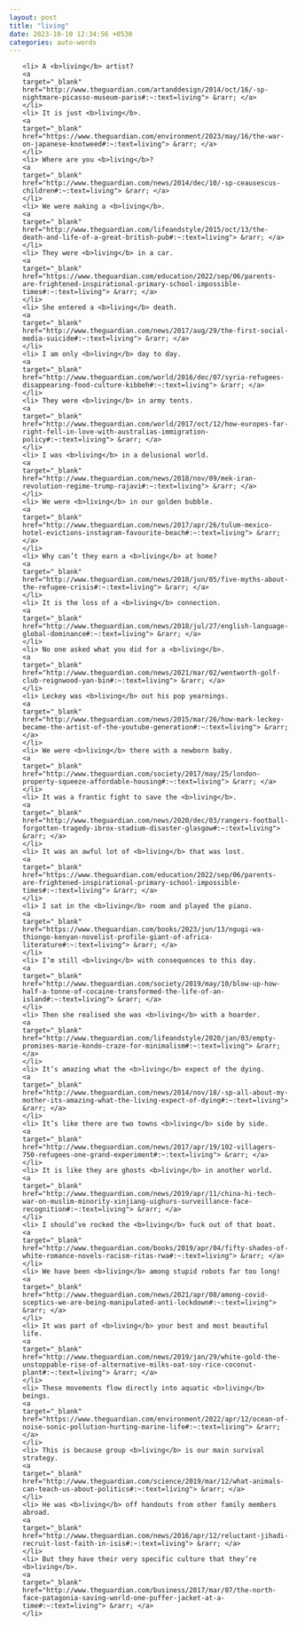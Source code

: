 ```yaml
---
layout: post
title: "living"
date: 2023-10-10 12:34:56 +0530
categories: auto-words
---
```

<ol>

    <li> A <b>living</b> artist?
    <a 
    target="_blank" 
    href="http://www.theguardian.com/artanddesign/2014/oct/16/-sp-nightmare-picasso-museum-paris#:~:text=living"> &rarr; </a>
    </li>
    <li> It is just <b>living</b>.
    <a 
    target="_blank" 
    href="https://www.theguardian.com/environment/2023/may/16/the-war-on-japanese-knotweed#:~:text=living"> &rarr; </a>
    </li>
    <li> Where are you <b>living</b>?
    <a 
    target="_blank" 
    href="http://www.theguardian.com/news/2014/dec/10/-sp-ceausescus-children#:~:text=living"> &rarr; </a>
    </li>
    <li> We were making a <b>living</b>.
    <a 
    target="_blank" 
    href="http://www.theguardian.com/lifeandstyle/2015/oct/13/the-death-and-life-of-a-great-british-pub#:~:text=living"> &rarr; </a>
    </li>
    <li> They were <b>living</b> in a car.
    <a 
    target="_blank" 
    href="https://www.theguardian.com/education/2022/sep/06/parents-are-frightened-inspirational-primary-school-impossible-times#:~:text=living"> &rarr; </a>
    </li>
    <li> She entered a <b>living</b> death.
    <a 
    target="_blank" 
    href="http://www.theguardian.com/news/2017/aug/29/the-first-social-media-suicide#:~:text=living"> &rarr; </a>
    </li>
    <li> I am only <b>living</b> day to day.
    <a 
    target="_blank" 
    href="http://www.theguardian.com/world/2016/dec/07/syria-refugees-disappearing-food-culture-kibbeh#:~:text=living"> &rarr; </a>
    </li>
    <li> They were <b>living</b> in army tents.
    <a 
    target="_blank" 
    href="http://www.theguardian.com/world/2017/oct/12/how-europes-far-right-fell-in-love-with-australias-immigration-policy#:~:text=living"> &rarr; </a>
    </li>
    <li> I was <b>living</b> in a delusional world.
    <a 
    target="_blank" 
    href="http://www.theguardian.com/news/2018/nov/09/mek-iran-revolution-regime-trump-rajavi#:~:text=living"> &rarr; </a>
    </li>
    <li> We were <b>living</b> in our golden bubble.
    <a 
    target="_blank" 
    href="http://www.theguardian.com/news/2017/apr/26/tulum-mexico-hotel-evictions-instagram-favourite-beach#:~:text=living"> &rarr; </a>
    </li>
    <li> Why can’t they earn a <b>living</b> at home?
    <a 
    target="_blank" 
    href="http://www.theguardian.com/news/2018/jun/05/five-myths-about-the-refugee-crisis#:~:text=living"> &rarr; </a>
    </li>
    <li> It is the loss of a <b>living</b> connection.
    <a 
    target="_blank" 
    href="http://www.theguardian.com/news/2018/jul/27/english-language-global-dominance#:~:text=living"> &rarr; </a>
    </li>
    <li> No one asked what you did for a <b>living</b>.
    <a 
    target="_blank" 
    href="http://www.theguardian.com/news/2021/mar/02/wentworth-golf-club-reignwood-yan-bin#:~:text=living"> &rarr; </a>
    </li>
    <li> Leckey was <b>living</b> out his pop yearnings.
    <a 
    target="_blank" 
    href="http://www.theguardian.com/news/2015/mar/26/how-mark-leckey-became-the-artist-of-the-youtube-generation#:~:text=living"> &rarr; </a>
    </li>
    <li> We were <b>living</b> there with a newborn baby.
    <a 
    target="_blank" 
    href="http://www.theguardian.com/society/2017/may/25/london-property-squeeze-affordable-housing#:~:text=living"> &rarr; </a>
    </li>
    <li> It was a frantic fight to save the <b>living</b>.
    <a 
    target="_blank" 
    href="http://www.theguardian.com/news/2020/dec/03/rangers-football-forgotten-tragedy-ibrox-stadium-disaster-glasgow#:~:text=living"> &rarr; </a>
    </li>
    <li> It was an awful lot of <b>living</b> that was lost.
    <a 
    target="_blank" 
    href="https://www.theguardian.com/education/2022/sep/06/parents-are-frightened-inspirational-primary-school-impossible-times#:~:text=living"> &rarr; </a>
    </li>
    <li> I sat in the <b>living</b> room and played the piano.
    <a 
    target="_blank" 
    href="https://www.theguardian.com/books/2023/jun/13/ngugi-wa-thiongo-kenyan-novelist-profile-giant-of-africa-literature#:~:text=living"> &rarr; </a>
    </li>
    <li> I’m still <b>living</b> with consequences to this day.
    <a 
    target="_blank" 
    href="http://www.theguardian.com/society/2019/may/10/blow-up-how-half-a-tonne-of-cocaine-transformed-the-life-of-an-island#:~:text=living"> &rarr; </a>
    </li>
    <li> Then she realised she was <b>living</b> with a hoarder.
    <a 
    target="_blank" 
    href="http://www.theguardian.com/lifeandstyle/2020/jan/03/empty-promises-marie-kondo-craze-for-minimalism#:~:text=living"> &rarr; </a>
    </li>
    <li> It’s amazing what the <b>living</b> expect of the dying.
    <a 
    target="_blank" 
    href="http://www.theguardian.com/news/2014/nov/18/-sp-all-about-my-mother-its-amazing-what-the-living-expect-of-dying#:~:text=living"> &rarr; </a>
    </li>
    <li> It’s like there are two towns <b>living</b> side by side.
    <a 
    target="_blank" 
    href="http://www.theguardian.com/news/2017/apr/19/102-villagers-750-refugees-one-grand-experiment#:~:text=living"> &rarr; </a>
    </li>
    <li> It is like they are ghosts <b>living</b> in another world.
    <a 
    target="_blank" 
    href="http://www.theguardian.com/news/2019/apr/11/china-hi-tech-war-on-muslim-minority-xinjiang-uighurs-surveillance-face-recognition#:~:text=living"> &rarr; </a>
    </li>
    <li> I should’ve rocked the <b>living</b> fuck out of that boat.
    <a 
    target="_blank" 
    href="http://www.theguardian.com/books/2019/apr/04/fifty-shades-of-white-romance-novels-racism-ritas-rwa#:~:text=living"> &rarr; </a>
    </li>
    <li> We have been <b>living</b> among stupid robots far too long!
    <a 
    target="_blank" 
    href="http://www.theguardian.com/news/2021/apr/08/among-covid-sceptics-we-are-being-manipulated-anti-lockdown#:~:text=living"> &rarr; </a>
    </li>
    <li> It was part of <b>living</b> your best and most beautiful life.
    <a 
    target="_blank" 
    href="http://www.theguardian.com/news/2019/jan/29/white-gold-the-unstoppable-rise-of-alternative-milks-oat-soy-rice-coconut-plant#:~:text=living"> &rarr; </a>
    </li>
    <li> These movements flow directly into aquatic <b>living</b> beings.
    <a 
    target="_blank" 
    href="https://www.theguardian.com/environment/2022/apr/12/ocean-of-noise-sonic-pollution-hurting-marine-life#:~:text=living"> &rarr; </a>
    </li>
    <li> This is because group <b>living</b> is our main survival strategy.
    <a 
    target="_blank" 
    href="http://www.theguardian.com/science/2019/mar/12/what-animals-can-teach-us-about-politics#:~:text=living"> &rarr; </a>
    </li>
    <li> He was <b>living</b> off handouts from other family members abroad.
    <a 
    target="_blank" 
    href="http://www.theguardian.com/news/2016/apr/12/reluctant-jihadi-recruit-lost-faith-in-isis#:~:text=living"> &rarr; </a>
    </li>
    <li> But they have their very specific culture that they’re <b>living</b>.
    <a 
    target="_blank" 
    href="http://www.theguardian.com/business/2017/mar/07/the-north-face-patagonia-saving-world-one-puffer-jacket-at-a-time#:~:text=living"> &rarr; </a>
    </li>